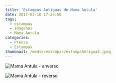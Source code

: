 ```yaml
---
title: 'Estampas Antiguas de Mama Antula'
date: 2017-03-10 17:20:50
tags:
  - estampas
  - imagenes
  - Mama Antula
categories:
  - Prensa
  - Estampas
thumbnail: /media/estampas/estampaAntigua2.jpeg
---
```


![Mama Antula - anverso](/media/estampas/estampaAntigua1.jpeg)

![Mama Antula - reverso](/media/estampas/estampaAntigua2.jpeg)
